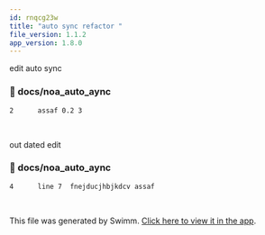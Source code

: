 ```yaml
---
id: rnqcg23w
title: "auto sync refactor "
file_version: 1.1.2
app_version: 1.8.0
---
```


edit auto sync
<!-- NOTE-swimm-snippet: the lines below link your snippet to Swimm -->
### 📄 docs/noa_auto_aync
<!-- collapsed -->

```
2      assaf 0.2 3
```

<br/>

out dated edit
<!-- NOTE-swimm-snippet: the lines below link your snippet to Swimm -->
### 📄 docs/noa_auto_aync
```
4      line 7  fnejducjhbjkdcv assaf
```

<br/>

This file was generated by Swimm. [Click here to view it in the app](https://swimm-web-app.web.app/repos/Z2l0aHViJTNBJTNBTm9hUmVwbyUzQSUzQU5vYW96ZXI=/docs/rnqcg23w).
